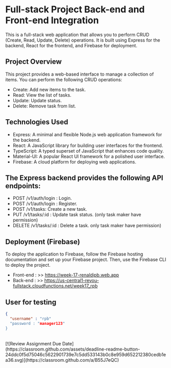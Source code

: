 # Full-stack Project Back-end and Front-end Integration

This is a full-stack web application that allows you to perform CRUD (Create, Read, Update, Delete) operations. It is built using Express for the backend, React for the frontend, and Firebase for deployment.

## Project Overview
This project provides a web-based interface to manage a collection of items. You can perform the following CRUD operations:
- Create: Add new items to the task.
- Read: View the list of tasks.
- Update: Update status.
- Delete: Remove task from list.

## Technologies Used
- Express: A minimal and flexible Node.js web application framework for the backend.
- React: A JavaScript library for building user interfaces for the frontend.
- TypeScript: A typed superset of JavaScript that enhances code quality.
- Material-UI: A popular React UI framework for a polished user interface.
- Firebase: A cloud platform for deploying web applications.

## The Express backend provides the following API endpoints:
- POST /v1/auth/login : Login.
- POST /v1/auth/login : Register.
- POST /v1/tasks: Create a new task.
- PUT /v1/tasks/:id : Update task status. (only task maker have permission)
- DELETE /v1/tasks/:id : Delete a task. only task maker have permission)
  
## Deployment (Firebase)
To deploy the application to Firebase, follow the Firebase hosting documentation and set up your Firebase project. Then, use the Firebase CLI to deploy the project.
- Front-end : >> https://week-17-renaldipb.web.app
- Back-end : >> https://us-central1-revou-fullstack.cloudfunctions.net/week17_rpb

## User for testing
```json
{
  "username" : "rpb"
  "password : "manager123"
}
```

<br>
[![Review Assignment Due Date](https://classroom.github.com/assets/deadline-readme-button-24ddc0f5d75046c5622901739e7c5dd533143b0c8e959d652212380cedb1ea36.svg)](https://classroom.github.com/a/B55J7eQC)
